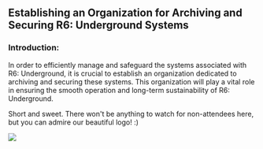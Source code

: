 ## Establishing an Organization for Archiving and Securing R6: Underground Systems

### Introduction:
In order to efficiently manage and safeguard the systems associated with R6: Underground, it is crucial to establish an organization dedicated to archiving and securing these systems. This organization will play a vital role in ensuring the smooth operation and long-term sustainability of R6: Underground.

Short and sweet. There won't be anything to watch for non-attendees here, but you can admire our beautiful logo! :)

![](https://cdn.discordapp.com/attachments/1108203245731582115/1108273590740209704/r6underground_logo.png)
